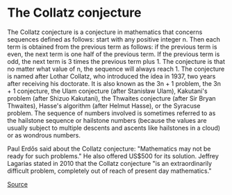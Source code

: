 # The Collatz conjecture 

The Collatz conjecture is a conjecture in mathematics that concerns sequences defined as follows: start with any positive 
integer n. Then each term is obtained from the previous term as follows: if the previous term is even, the next term is one 
half of the previous term. If the previous term is odd, the next term is 3 times the previous term plus 1. 
The conjecture is that no matter what value of n, the sequence will always reach 1.
The conjecture is named after Lothar Collatz, who introduced the idea in 1937, two years after receiving his doctorate.
It is also known as the 3n + 1 problem, the 3n + 1 conjecture, the Ulam conjecture (after Stanisław Ulam), Kakutani's 
problem (after Shizuo Kakutani), the Thwaites conjecture (after Sir Bryan Thwaites), Hasse's algorithm (after Helmut Hasse), 
or the Syracuse problem. The sequence of numbers involved is sometimes referred to as the hailstone sequence or hailstone 
numbers (because the values are usually subject to multiple descents and ascents like hailstones in a cloud) or as wondrous numbers.

Paul Erdős said about the Collatz conjecture: "Mathematics may not be ready for such problems." He also offered US$500 for 
its solution. Jeffrey Lagarias stated in 2010 that the Collatz conjecture "is an extraordinarily difficult problem, 
completely out of reach of present day mathematics."


[Source](https://en.wikipedia.org/wiki/Collatz_conjecture)